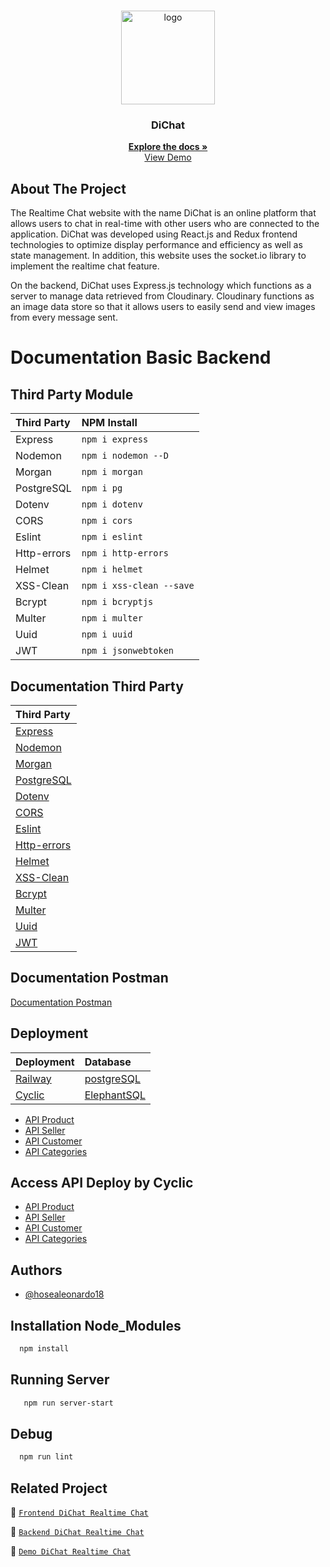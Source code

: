 <br />
<p align="center">
<div align="center">
  <img height="150" <img src="https://res.cloudinary.com/dklpoff31/image/upload/v1681702183/Asset_1_pwbeti.png" alt="logo" border="0"/>
</div>
  <h3 align="center">DiChat</h3>
  <p align="center">
    <a href="https://github.com/hosealeonardo18/DiChat-BE"><strong>Explore the docs »</strong></a>
    <br />
    <a href="https://dichat.vercel.app/">View Demo</a>
  </p>
</p>

<!-- ABOUT THE PROJECT -->

## About The Project

The Realtime Chat website with the name DiChat is an online platform that allows users to chat in real-time with other users who are connected to the application. DiChat was developed using React.js and Redux frontend technologies to optimize display performance and efficiency as well as state management. In addition, this website uses the socket.io library to implement the realtime chat feature.

On the backend, DiChat uses Express.js technology which functions as a server to manage data retrieved from Cloudinary. Cloudinary functions as an image data store so that it allows users to easily send and view images from every message sent.

# Documentation Basic Backend

## Third Party Module

| Third Party | NPM Install              |
| :---------- | :----------------------- |
| Express     | `npm i express`          |
| Nodemon     | `npm i nodemon --D`      |
| Morgan      | `npm i morgan`           |
| PostgreSQL  | `npm i pg`               |
| Dotenv      | `npm i dotenv`           |
| CORS        | `npm i cors`             |
| Eslint      | `npm i eslint`           |
| Http-errors | `npm i http-errors`      |
| Helmet      | `npm i helmet`           |
| XSS-Clean   | `npm i xss-clean --save` |
| Bcrypt      | `npm i bcryptjs`         |
| Multer      | `npm i multer`           |
| Uuid        | `npm i uuid`             |
| JWT         | `npm i jsonwebtoken`     |

## Documentation Third Party

| Third Party                                                        |
| :----------------------------------------------------------------- |
| [Express](https://expressjs.com/)                                  |
| [Nodemon](https://www.npmjs.com/package/nodemon)                   |
| [Morgan](https://www.npmjs.com/package/morgan)                     |
| [PostgreSQL](https://www.postgresql.org/)                          |
| [Dotenv](https://www.npmjs.com/package/dotenv)                     |
| [CORS](https://www.npmjs.com/package/cors)                         |
| [Eslint](https://www.npmjs.com/package/eslint)                     |
| [Http-errors](https://www.npmjs.com/package/http-errors)           |
| [Helmet](https://www.npmjs.com/package/helmet)                     |
| [XSS-Clean](https://www.npmjs.com/package/xss-clean)               |
| [Bcrypt](https://www.npmjs.com/package/bcryptjs?activeTab=readme)  |
| [Multer](https://www.npmjs.com/package/multer)                     |
| [Uuid](https://www.npmjs.com/package/uuid)                         |
| [JWT](https://www.npmjs.com/package/jsonwebtoken?activeTab=readme) |

## Documentation Postman

[Documentation Postman](https://documenter.postman.com/preview/24895506-272b67f9-f306-4527-b5ee-63d8942fe480?environment=&versionTag=latest&apiName=CURRENT&version=latest&documentationLayout=classic-double-column&right-sidebar=303030&top-bar=FFFFFF&highlight=EF5B25)

## Deployment

| Deployment                       | Database                                    |
| :------------------------------- | :------------------------------------------ |
| [Railway](https://railway.app/)  | [postgreSQL](https://www.postgresql.org/)   |
| [Cyclic](https://www.cyclic.sh/) | [ElephantSQL](https://www.elephantsql.com/) |

- [API Product](https://blanjaolshopbackend-production.up.railway.app/product)
- [API Seller](https://blanjaolshopbackend-production.up.railway.app/seller)
- [API Customer](https://blanjaolshopbackend-production.up.railway.app/customer)
- [API Categories](https://blanjaolshopbackend-production.up.railway.app/categories)

## Access API Deploy by Cyclic

- [API Product](https://wide-eyed-gilet-wasp.cyclic.app/product)
- [API Seller](https://wide-eyed-gilet-wasp.cyclic.app/seller)
- [API Customer](https://wide-eyed-gilet-wasp.cyclic.app/customer)
- [API Categories](https://wide-eyed-gilet-wasp.cyclic.app/categories)

## Authors

- [@hosealeonardo18](https://github.com/hosealeonardo18)

## Installation Node_Modules

```bash
  npm install
```

## Running Server

```bash
   npm run server-start
```

## Debug

```bash
  npm run lint
```

## Related Project

:rocket: [`Frontend DiChat Realtime Chat`](https://github.com/hosealeonardo18/DiChat-FE)

:rocket: [`Backend DiChat Realtime Chat`](https://github.com/hosealeonardo18/DiChat-BE)

:rocket: [`Demo DiChat Realtime Chat`](https://dichat.vercel.app/)
